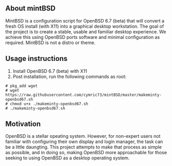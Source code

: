 ## About mintBSD
MintBSD is a configuration script for OpenBSD 6.7 (beta) that will convert a fresh OS install (with X11) into a graphical desktop workstation.  The goal of the project is to create a stable, usable and familiar desktop experience.  We achieve this using OpenBSD ports software and minimal configuration as required.  MintBSD is not a distro or theme.  
## Usage instructions
1. Install OpenBSD 6.7 (beta) with X11
2. Post installation, run the following commands as root:
```
# pkg_add wget
# wget https://raw.githubusercontent.com/cymric73/mintBSD/master/makeminty-openbsd67.sh
# chmod u+x ./makeminty-openbsd67.sh
# ./makeminty-openbsd67.sh
```
## Motivation
OpenBSD is a stellar opeating system.  However, for non-expert users not familiar with configuring their own display and login manager, the task can be a little daungting.  This project attempts to make that process as simple as possible, and in doing so, making OpenBSD more approachable for those seeking to using OpenBSD as a desktop operating system.
